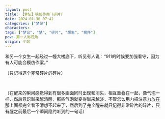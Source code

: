 ```yaml
---
layout: post
title: 【梦记】模仿作案（碎片）
date: 2024-01-30 07:42
categories: ["梦记"]
characters: 
tags: ["梦记", "梦", "碎片", "想象", "案件"]
pov: 第一人称视角
origin: 个站
---
```


和另一个女生一起经过一幢大楼底下，听见有人说：“911的时候要加强看守，因为有人可能会模仿作案。”

（只记得这个非常碎片的碎片）

<br>

（在醒来的瞬间感觉得到有很多画面同时出现和消失，相互重叠在一起，像气泡一样，然后意识越来越清醒，那些气泡就变得越来越淡，不管怎么用力把注意力放在那上面都完全看不清想不起来了，然后到了完全醒来就只记得非常碎片的碎片，只有醒之前最后一个瞬间隐约听到的一句话）
